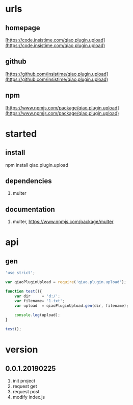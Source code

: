 # urls
## homepage
[https://code.insistime.com/qiao.plugin.upload](https://code.insistime.com/qiao.plugin.upload)

## github
[https://github.com/insistime/qiao.plugin.upload](https://github.com/insistime/qiao.plugin.upload)

## npm
[https://www.npmjs.com/package/qiao.plugin.upload](https://www.npmjs.com/package/qiao.plugin.upload)

# started
## install
npm install qiao.plugin.upload

## dependencies
1. multer

## documentation
1. multer, https://www.npmjs.com/package/multer

# api
## gen
```javascript
'use strict';

var qiaoPluginUpload = require('qiao.plugin.upload');

function test(){
	var dir		= 'd:/';
	var filename= '1.txt';
	var upload 	= qiaoPluginUpload.gen(dir, filename);
	
	console.log(upload);
}

test(); 
```

# version
## 0.0.1.20190225
1. init project
2. request get
3. request post
4. modify index.js